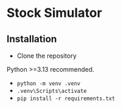 # Stock Simulator
## Installation
- Clone the repository

Python >=3.13 recommended.
- `python -m venv .venv`
- `.venv\Scripts\activate`
- `pip install -r requirements.txt`
